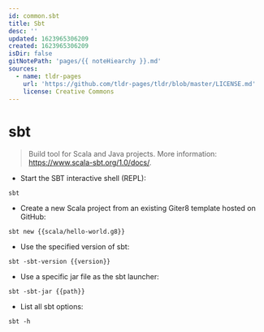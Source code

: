 ```yaml
---
id: common.sbt
title: Sbt
desc: ''
updated: 1623965306209
created: 1623965306209
isDir: false
gitNotePath: 'pages/{{ noteHiearchy }}.md'
sources:
  - name: tldr-pages
    url: 'https://github.com/tldr-pages/tldr/blob/master/LICENSE.md'
    license: Creative Commons
---
```

# sbt

> Build tool for Scala and Java projects.
> More information: <https://www.scala-sbt.org/1.0/docs/>.

- Start the SBT interactive shell (REPL):

`sbt`

- Create a new Scala project from an existing Giter8 template hosted on GitHub:

`sbt new {{scala/hello-world.g8}}`

- Use the specified version of sbt:

`sbt -sbt-version {{version}}`

- Use a specific jar file as the sbt launcher:

`sbt -sbt-jar {{path}}`

- List all sbt options:

`sbt -h`

